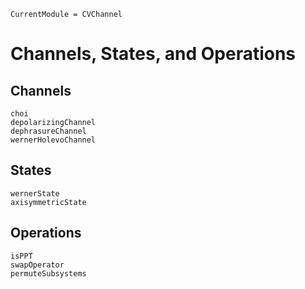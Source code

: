 ```@meta
CurrentModule = CVChannel
```
# Channels, States, and Operations

## Channels

```@docs
choi
depolarizingChannel
dephrasureChannel
wernerHolevoChannel
```

## States

```@docs
wernerState
axisymmetricState
```

## Operations

```@docs
isPPT
swapOperator
permuteSubsystems
```
